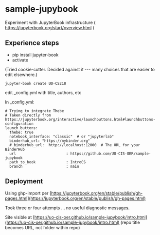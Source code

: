 # sample-jupybook

Experiment with JupyterBook infrastructure
( https://jupyterbook.org/start/overview.html )

## Experience steps

- pip install jupyter-book
- activate

(Tried cookie-cutter.  Decided against it --- many choices that are easier to edit elsewhere.) 

`jupyter-book create UO-CS210`

edit _config.yml with title, authors, etc

In _config.yml: 

```
# Trying to integrate Thebe
# Taken directly from https://jupyterbook.org/interactive/launchbuttons.html#launchbuttons-configuration
launch_buttons:
  thebe: true
  notebook_interface: "classic"  # or "jupyterlab"
  binderhub_url: "https://mybinder.org"
  # binderhub_url:  http://localhost:12000  # The URL for your BinderHub
  url                       : https://github.com/UO-CIS-OER/sample-jupybook 
  path_to_book              : IntroCS 
  branch                    : main  

```

## Deployment
  Using ghp-import per
  [https://jupyterbook.org/en/stable/publish/gh-pages.html](https://jupyterbook.org/en/stable/publish/gh-pages.html)

  Took three or four attempts ... no useful diagnostic messages.

Site visible at 
[https://uo-cis-oer.github.io/sample-jupybook/intro.html](https://uo-cis-oer.github.io/sample-jupybook/intro.html)
(repo title becomes URL, not folder within repo)


